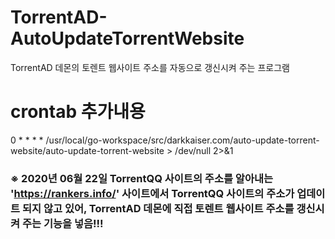 # TorrentAD-AutoUpdateTorrentWebsite
TorrentAD 데몬의 토렌트 웹사이트 주소를 자동으로 갱신시켜 주는 프로그램

# crontab 추가내용
0 * * * * /usr/local/go-workspace/src/darkkaiser.com/auto-update-torrent-website/auto-update-torrent-website > /dev/null 2>&1

### ※ 2020년 06월 22일 TorrentQQ 사이트의 주소를 알아내는 'https://rankers.info/' 사이트에서 TorrentQQ 사이트의 주소가 업데이트 되지 않고 있어, TorrentAD 데몬에 직접 토렌트 웹사이트 주소를 갱신시켜 주는 기능을 넣음!!!